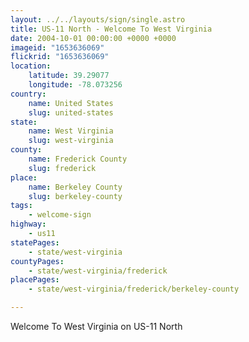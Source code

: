 ```yaml
---
layout: ../../layouts/sign/single.astro
title: US-11 North - Welcome To West Virginia
date: 2004-10-01 00:00:00 +0000 +0000
imageid: "1653636069"
flickrid: "1653636069"
location:
    latitude: 39.29077
    longitude: -78.073256
country:
    name: United States
    slug: united-states
state:
    name: West Virginia
    slug: west-virginia
county:
    name: Frederick County
    slug: frederick
place:
    name: Berkeley County
    slug: berkeley-county
tags:
    - welcome-sign
highway:
    - us11
statePages:
    - state/west-virginia
countyPages:
    - state/west-virginia/frederick
placePages:
    - state/west-virginia/frederick/berkeley-county

---
```

Welcome To West Virginia on US-11 North